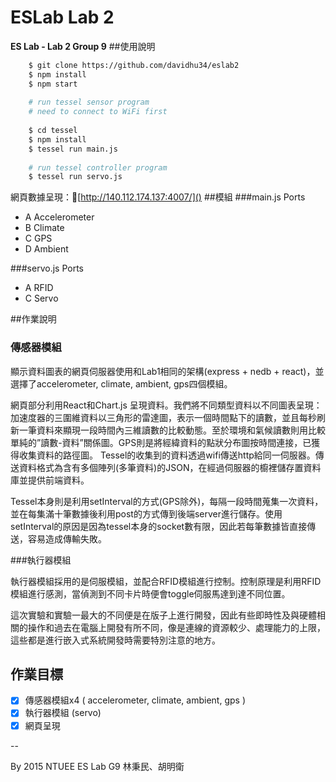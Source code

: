 # ESLab Lab 2
**ES Lab - Lab 2 Group 9**
##使用說明
```bash
	$ git clone https://github.com/davidhu34/eslab2
	$ npm install
	$ npm start
	
	# run tessel sensor program
	# need to connect to WiFi first
	
	$ cd tessel
	$ npm install
	$ tessel run main.js
	
	# run tessel controller program
	$ tessel run servo.js
```

網頁數據呈現：[http://140.112.174.137:4007/]()
##模組
###main.js
Ports

* A Accelerometer
* B Climate
* C GPS
* D Ambient

###servo.js
Ports

* A RFID
* C Servo

##作業說明

### 傳感器模組
顯示資料圖表的網頁伺服器使用和Lab1相同的架構(express + nedb + react)，並選擇了accelerometer, climate, ambient, gps四個模組。

網頁部分利用React和Chart.js 呈現資料。我們將不同類型資料以不同圖表呈現：加速度器的三圍維資料以三角形的雷達圖，表示一個時間點下的讀數，並且每秒刷新一筆資料來顯現一段時間內三維讀數的比較動態。至於環境和氣候讀數則用比較單純的”讀數-資料”關係圖。GPS則是將經緯資料的點狀分布圖按時間連接，已獲得收集資料的路徑圖。
Tessel的收集到的資料透過wifi傳送http給同一伺服器。傳送資料格式為含有多個陣列(多筆資料)的JSON，在經過伺服器的櫥裡儲存置資料庫並提供前端資料。

Tessel本身則是利用setInterval的方式(GPS除外)，每隔一段時間蒐集一次資料，並在每集滿十筆數據後利用post的方式傳到後端server進行儲存。使用setInterval的原因是因為tessel本身的socket數有限，因此若每筆數據皆直接傳送，容易造成傳輸失敗。

###執行器模組

執行器模組採用的是伺服模組，並配合RFID模組進行控制。控制原理是利用RFID模組進行感測，當偵測到不同卡片時便會toggle伺服馬達到達不同位置。



這次實驗和實驗一最大的不同便是在版子上進行開發，因此有些即時性及與硬體相關的操作和過去在電腦上開發有所不同，像是連線的資源較少、處理能力的上限，這些都是進行嵌入式系統開發時需要特別注意的地方。


## 作業目標

- [x] 傳感器模組x4 ( accelerometer, climate, ambient, gps )
- [x] 執行器模組 (servo)
- [x] 網頁呈現 

--

By 2015 NTUEE ES Lab G9 林秉民、胡明衛

